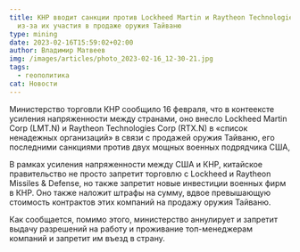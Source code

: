 ```yaml
---
title: КНР вводит санкции против Lockheed Martin и Raytheon Technologies Corp
  из-за их участия в продаже оружия Тайваню
type: mining
date: 2023-02-16T15:59:02+02:00
author: Владимир Матвеев
img: /images/articles/photo_2023-02-16_12-30-21.jpg
tags:
  - геополитика
cat: Новости
---
```

Министерство торговли КНР сообщило 16 февраля, что в контеексте усиления напряженности между странами, оно внесло Lockheed Martin Corp (LMT.N) и Raytheon Technologies Corp (RTX.N) в «список ненадежных организаций» в связи с продажей оружия Тайваню, его последними санкциями против двух мощных военных подрядчика США,

В рамках усиления напряженности между США и КНР, китайское правительство не просто запретит торговлю с Lockheed и Raytheon Missiles & Defense, но также запретит новые инвестиции военных фирм в КНР. Оно также наложит штрафы на сумму, вдвое превышающую стоимость контрактов этих компаний на продажу оружия Тайваню. 

Как сообщается, помимо этого, министерство аннулирует и запретит выдачу разрешений на работу и проживание топ-менеджерам компаний и запретит им въезд в страну.